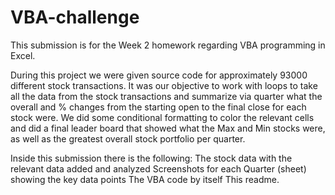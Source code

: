 # VBA-challenge

This submission is for the Week 2 homework regarding VBA programming in Excel.

During this project we were given source code for approximately 93000 different stock transactions.  It was our objective to work with loops to take all the data from the stock transactions and summarize via quarter what the overall and % changes from the starting open to the final close for each stock were.  We did some conditional formatting to color the relevant cells and did a final leader board that showed what the Max and Min stocks were, as well as the greatest overall stock portfolio per quarter.

Inside this submission there is the following:
    The stock data with the relevant data added and analyzed
    Screenshots for each Quarter (sheet) showing the key data points
    The VBA code by itself
    This readme.